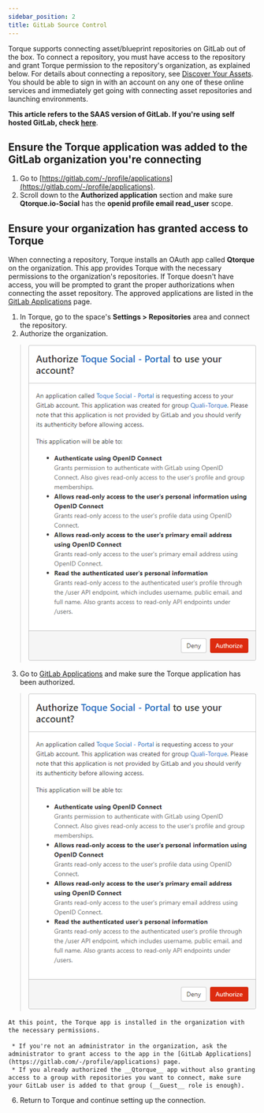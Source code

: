 ```yaml
---
sidebar_position: 2
title: GitLab Source Control
---
```


Torque supports connecting asset/blueprint repositories on GitLab out of the box. To connect a repository, you must have access to the repository and grant Torque permission to the repository's organization, as explained below. For details about connecting a repository, see [Discover Your Assets](/getting-started/Discover%20Your%20Assets). You should be able to sign in with an account on any one of these online services and immediately get going with connecting asset repositories and launching environments.

**This article refers to the SAAS version of GitLab. If you're using self hosted GitLab, check [here](/admin-guide/source-control/self-hosted-repositories/overview)**.

## Ensure the Torque application was added to the GitLab organization you're connecting

1. Go to [https://gitlab.com/-/profile/applications](https://gitlab.com/-/profile/applications).
2. Scroll down to the __Authorized application__ section and make sure __Qtorque.io-Social__ has the __openid profile email read_user__ scope.

## Ensure your organization has granted access to Torque

When connecting a repository, Torque installs an OAuth app called __Qtorque__ on the organization. This app provides Torque with the necessary permissions to the organization's repositories. If Torque doesn't have access, you will be prompted to grant the proper authorizations when connecting the asset repository. The approved applications are listed in the [GitLab Applications](https://gitlab.com/-/profile/applications) page. 

  1. In Torque, go to the space's __Settings > Repositories__ area and connect the repository.
  2. Authorize the organization. 
  > ![Locale Dropdown](/img/gitlab-1.png)
  3. Go to [GitLab Applications](https://gitlab.com/-/profile/applications) and make sure the Torque application has been authorized.
  > ![Locale Dropdown](/img/gitlab-2.png) 
    
    At this point, the Torque app is installed in the organization with the necessary permissions. 

     * If you're not an administrator in the organization, ask the administrator to grant access to the app in the [GitLab Applications](https://gitlab.com/-/profile/applications) page. 
     * If you already authorized the __Qtorque__ app without also granting access to a group with repositories you want to connect, make sure your GitLab user is added to that group (__Guest__ role is enough).
  
  6. Return to Torque and continue setting up the connection.


